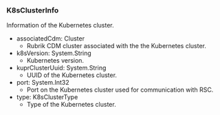 ### K8sClusterInfo
Information of the Kubernetes cluster.

- associatedCdm: Cluster
  - Rubrik CDM cluster associated with the the Kubernetes cluster.
- k8sVersion: System.String
  - Kubernetes version.
- kuprClusterUuid: System.String
  - UUID of the Kubernetes cluster.
- port: System.Int32
  - Port on the Kubernetes cluster used for communication with RSC.
- type: K8sClusterType
  - Type of the Kubernetes cluster.

